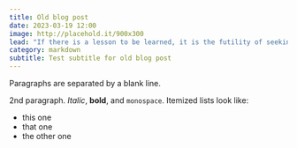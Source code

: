 ```yaml
---
title: Old blog post
date: 2023-03-19 12:00
image: http://placehold.it/900x300
lead: "If there is a lesson to be learned, it is the futility of seeking fulfillment in outer space. We need to judge ourselfs by who we are, not by where we go."
category: markdown
subtitle: Test subtitle for old blog post
---
```




Paragraphs are separated by a blank line.

2nd paragraph. *Italic*, **bold**, and `monospace`. Itemized lists
look like:

  * this one
  * that one
  * the other one

